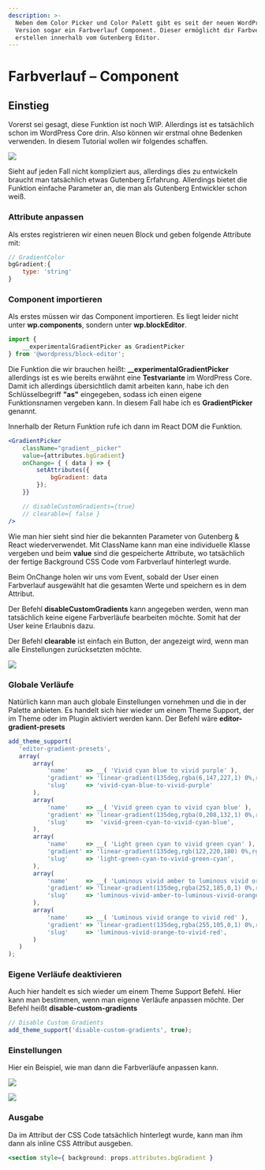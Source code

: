 ```yaml
---
description: >-
  Neben dem Color Picker und Color Palett gibt es seit der neuen WordPress
  Version sogar ein Farbverlauf Component. Dieser ermöglicht dir Farbverläufe zu
  erstellen innerhalb vom Gutenberg Editor.
---
```


# Farbverlauf – Component

## Einstieg

Vorerst sei gesagt, diese Funktion ist noch WIP. Allerdings ist es tatsächlich schon im WordPress Core drin. Also können wir erstmal ohne Bedenken verwenden. In diesem Tutorial wollen wir folgendes schaffen.&#x20;

![](<../.gitbook/assets/Bildschirmfoto 2020-04-20 um 13.46.46.png>)

Sieht auf jeden Fall nicht kompliziert aus, allerdings dies zu entwickeln braucht man tatsächlich etwas Gutenberg Erfahrung. Allerdings bietet die Funktion einfache Parameter an, die man als Gutenberg Entwickler schon weiß.&#x20;

### Attribute anpassen

Als erstes registrieren wir einen neuen Block und geben folgende Attribute mit:

```jsx
// GradientColor
bgGradient:{
    type: 'string'
}
```

### Component importieren

Als erstes müssen wir das Component importieren. Es liegt leider nicht unter **wp.components**, sondern unter **wp.blockEditor**.&#x20;

```jsx
import { 
	__experimentalGradientPicker as GradientPicker 
} from '@wordpress/block-editor'; 
```

Die Funktion die wir brauchen heißt: **\_\_experimentalGradientPicker** allerdings ist es wie bereits erwähnt eine **Testvariante** im WordPress Core. Damit ich allerdings übersichtlich damit arbeiten kann, habe ich den Schlüsselbegriff **"as"** eingegeben, sodass ich einen eigene Funktionsnamen vergeben kann. In diesem Fall habe ich es **GradientPicker** genannt.&#x20;

Innerhalb der Return Funktion rufe ich dann im React DOM die Funktion.&#x20;

```jsx
<GradientPicker
    className="gradient__picker"
    value={attributes.bgGradient}
    onChange= { ( data ) => {
        setAttributes({
            bgGradient: data
        });
    }}

    // disableCustomGradients={true}
    // clearable={ false }
/>
```

Wie man hier sieht sind hier die bekannten Parameter von Gutenberg & React wiederverwendet. Mit ClassName kann man eine individuelle Klasse vergeben und beim **value** sind die gespeicherte Attribute, wo tatsächlich der fertige Background CSS Code vom Farbverlauf hinterlegt wurde.&#x20;

Beim OnChange holen wir uns vom Event, sobald der User einen Farbverlauf ausgewählt hat die gesamten Werte und speichern es in dem Attribut.&#x20;

Der Befehl **disableCustomGradients** kann angegeben werden, wenn man tatsächlich keine eigene Farbverläufe bearbeiten möchte. Somit hat der User keine Erlaubnis dazu.&#x20;

Der Befehl **clearable** ist einfach ein Button, der angezeigt wird, wenn man alle Einstellungen zurücksetzten möchte.&#x20;

![](<../.gitbook/assets/Bildschirmfoto 2020-04-20 um 14.01.08.png>)

### Globale Verläufe

Natürlich kann man auch globale Einstellungen vornehmen und die in der Palette anbieten. Es handelt sich hier wieder um einem Theme Support, der im Theme oder im Plugin aktiviert werden kann. Der Befehl wäre **editor-gradient-presets**

```jsx
add_theme_support(
   'editor-gradient-presets',
   array(
       array(
           'name'     => __( 'Vivid cyan blue to vivid purple' ),
           'gradient' => 'linear-gradient(135deg,rgba(6,147,227,1) 0%,rgb(155,81,224) 100%)',
           'slug'     => 'vivid-cyan-blue-to-vivid-purple'
       ),
       array(
           'name'     => __( 'Vivid green cyan to vivid cyan blue' ),
           'gradient' => 'linear-gradient(135deg,rgba(0,208,132,1) 0%,rgba(6,147,227,1) 100%)',
           'slug'     =>  'vivid-green-cyan-to-vivid-cyan-blue',
       ),
       array(
           'name'     => __( 'Light green cyan to vivid green cyan' ),
           'gradient' => 'linear-gradient(135deg,rgb(122,220,180) 0%,rgb(0,208,130) 100%)',
           'slug'     => 'light-green-cyan-to-vivid-green-cyan',
       ),
       array(
           'name'     => __( 'Luminous vivid amber to luminous vivid orange' ),
           'gradient' => 'linear-gradient(135deg,rgba(252,185,0,1) 0%,rgba(255,105,0,1) 100%)',
           'slug'     => 'luminous-vivid-amber-to-luminous-vivid-orange',
       ),
       array(
           'name'     => __( 'Luminous vivid orange to vivid red' ),
           'gradient' => 'linear-gradient(135deg,rgba(255,105,0,1) 0%,rgb(207,46,46) 100%)',
           'slug'     => 'luminous-vivid-orange-to-vivid-red',
       )
   )
);
```

### Eigene Verläufe deaktivieren&#x20;

Auch hier handelt es sich wieder um einem Theme Support Befehl. Hier kann man bestimmen, wenn man eigene Verläufe anpassen möchte. Der Befehl heißt **disable-custom-gradients**&#x20;

```jsx
// Disable Custom Gradients 
add_theme_support('disable-custom-gradients', true);
```

### **Einstellungen**&#x20;

Hier ein Beispiel, wie man dann die Farbverläufe anpassen kann.&#x20;

![](<../.gitbook/assets/Bildschirmfoto 2020-04-20 um 14.07.02.png>)

![](<../.gitbook/assets/Bildschirmfoto 2020-04-20 um 14.07.09.png>)

### Ausgabe

Da im Attribut der CSS Code tatsächlich hinterlegt wurde, kann man ihm dann als inline CSS Attribut ausgeben. &#x20;

```jsx
<section style={ background: props.attributes.bgGradient }
```
